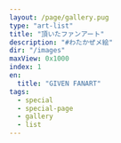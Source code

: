 ```yaml
---
layout: /page/gallery.pug
type: "art-list"
title: "頂いたファンアート"
description: "#わたかぜメ絵"
dir: "/images"
maxView: 0x1000
index: 1
en:
  title: "GIVEN FANART"
tags:
  - special
  - special-page
  - gallery
  - list
---
```

